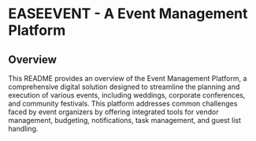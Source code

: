 # EASEEVENT - A Event Management Platform
## Overview
This README provides an overview of the Event Management Platform, a comprehensive digital solution designed to streamline the planning and execution of various events, including weddings, corporate conferences, and community festivals. This platform addresses common challenges faced by event organizers by offering integrated tools for vendor management, budgeting, notifications, task management, and guest list handling.
